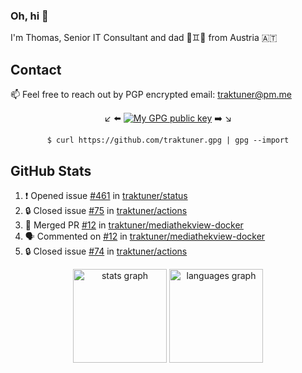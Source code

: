 ### Oh, hi 👋

I'm Thomas, Senior IT Consultant and dad 👶♊️👶 from Austria 🇦🇹

<!--
**traktuner/traktuner** is a ✨ _special_ ✨ repository because its `README.md` (this file) appears on your GitHub profile.

Here are some ideas to get you started:

- 🔭 I’m currently working on ...
- 🌱 I’m currently learning ...
- 👯 I’m looking to collaborate on ...
- 🤔 I’m looking for help with ...
- 💬 Ask me about ...
- 📫 How to reach me: ...
- 😄 Pronouns: ...
- ⚡ Fun fact: ...
-->

## Contact
📫 Feel free to reach out by PGP encrypted email:
traktuner@pm.me

<div align="center" markdown="1">

↙️ ⬅️ [![My GPG public key](https://img.shields.io/badge/PGP%20public%20key-6D4AFF?style=for-the-badge)](https://github.com/traktuner.gpg) ➡️ ↘️

```shell
$ curl https://github.com/traktuner.gpg | gpg --import
```

</div>

## GitHub Stats
<!--START_SECTION:activity-->
1. ❗ Opened issue [#461](https://github.com/traktuner/status/issues/461) in [traktuner/status](https://github.com/traktuner/status)
2. 🔒 Closed issue [#75](https://github.com/traktuner/actions/issues/75) in [traktuner/actions](https://github.com/traktuner/actions)
3. 🎉 Merged PR [#12](https://github.com/traktuner/mediathekview-docker/pull/12) in [traktuner/mediathekview-docker](https://github.com/traktuner/mediathekview-docker)
4. 🗣 Commented on [#12](https://github.com/traktuner/mediathekview-docker/pull/12#issuecomment-2494603537) in [traktuner/mediathekview-docker](https://github.com/traktuner/mediathekview-docker)
5. 🔒 Closed issue [#74](https://github.com/traktuner/actions/issues/74) in [traktuner/actions](https://github.com/traktuner/actions)
<!--END_SECTION:activity-->

<div align="center">
  <img src="https://github-readme-stats.vercel.app/api?username=traktuner&hide_title=false&hide_rank=false&show_icons=true&include_all_commits=true&count_private=true&disable_animations=false&theme=dracula&locale=en&hide_border=false&order=1" height="150" alt="stats graph"  />
  <img src="https://github-readme-stats.vercel.app/api/top-langs?username=traktuner&locale=en&hide_title=false&layout=compact&card_width=320&langs_count=5&theme=dracula&hide_border=false&order=2" height="150" alt="languages graph"  />
</div>
